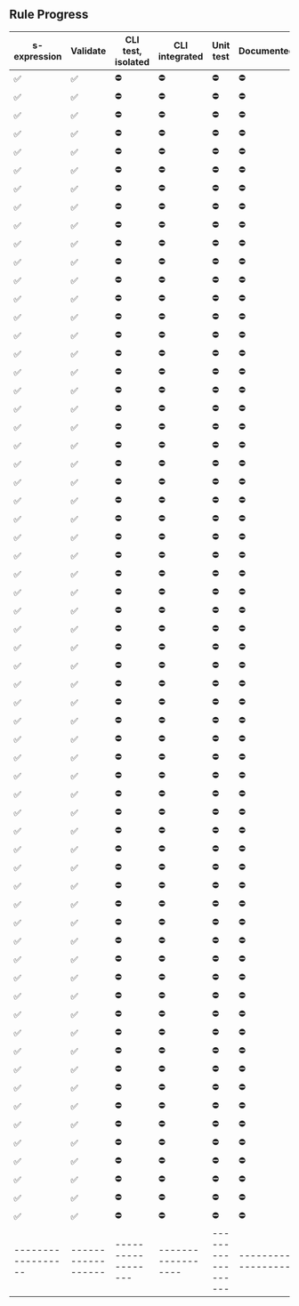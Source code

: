 ## Rule Progress

| s-expression       | Validate           | CLI test, isolated | CLI integrated     | Unit test          | Documented         | Rule 
| ------------------ | ------------------ | ------------------ | ------------------ | ------------------ | ------------------ | ------------------ |
| ✅ | ✅ | ⛔ | ⛔ | ⛔ | ⛔ | ApexAssertionsShouldIncludeMessage
| ✅ | ✅ | ⛔ | ⛔ | ⛔ | ⛔ | ApexBadCrypto
| ✅ | ✅ | ⛔ | ⛔ | ⛔ | ⛔ | ApexCRUDViolation
| ✅ | ✅ | ⛔ | ⛔ | ⛔ | ⛔ | ApexCSRF
| ✅ | ✅ | ⛔ | ⛔ | ⛔ | ⛔ | ApexDangerousMethods
| ✅ | ✅ | ⛔ | ⛔ | ⛔ | ⛔ | ApexDoc
| ✅ | ✅ | ⛔ | ⛔ | ⛔ | ⛔ | ApexInsecureEndpoint
| ✅ | ✅ | ⛔ | ⛔ | ⛔ | ⛔ | ApexOpenRedirect
| ✅ | ✅ | ⛔ | ⛔ | ⛔ | ⛔ | ApexSharingViolations
| ✅ | ✅ | ⛔ | ⛔ | ⛔ | ⛔ | ApexSOQLInjection
| ✅ | ✅ | ⛔ | ⛔ | ⛔ | ⛔ | ApexSuggestUsingNamedCred
| ✅ | ✅ | ⛔ | ⛔ | ⛔ | ⛔ | ApexUnitTestClassShouldHaveAsserts
| ✅ | ✅ | ⛔ | ⛔ | ⛔ | ⛔ | ApexUnitTestClassShouldHaveRunAs
| ✅ | ✅ | ⛔ | ⛔ | ⛔ | ⛔ | ApexUnitTestMethodShouldHaveIsTestAnnotation
| ✅ | ✅ | ⛔ | ⛔ | ⛔ | ⛔ | ApexUnitTestShouldNotUseSeeAllDataTrue
| ✅ | ✅ | ⛔ | ⛔ | ⛔ | ⛔ | ApexXSSFromEscapeFalse
| ✅ | ✅ | ⛔ | ⛔ | ⛔ | ⛔ | ApexXSSFromURLParam
| ✅ | ✅ | ⛔ | ⛔ | ⛔ | ⛔ | AvoidDebugStatements
| ✅ | ✅ | ⛔ | ⛔ | ⛔ | ⛔ | AvoidDeeplyNestedIfStmts
| ✅ | ✅ | ⛔ | ⛔ | ⛔ | ⛔ | AvoidDirectAccessTriggerMap
| ✅ | ✅ | ⛔ | ⛔ | ⛔ | ⛔ | AvoidGlobalModifier
| ✅ | ✅ | ⛔ | ⛔ | ⛔ | ⛔ | AvoidHardcodingId
| ✅ | ✅ | ⛔ | ⛔ | ⛔ | ⛔ | AvoidLogicInTrigger
| ✅ | ✅ | ⛔ | ⛔ | ⛔ | ⛔ | AvoidNonExistentAnnotations
| ✅ | ✅ | ⛔ | ⛔ | ⛔ | ⛔ | AvoidNonRestrictiveQueries
| ✅ | ✅ | ⛔ | ⛔ | ⛔ | ⛔ | ClassNamingConventions
| ✅ | ✅ | ⛔ | ⛔ | ⛔ | ⛔ | CognitiveComplexity
| ✅ | ✅ | ⛔ | ⛔ | ⛔ | ⛔ | CyclomaticComplexity
| ✅ | ✅ | ⛔ | ⛔ | ⛔ | ⛔ | DebugsShouldUseLoggingLevel
| ✅ | ✅ | ⛔ | ⛔ | ⛔ | ⛔ | EagerlyLoadedDescribeSObjectResult
| ✅ | ✅ | ⛔ | ⛔ | ⛔ | ⛔ | EmptyCatchBlock
| ✅ | ✅ | ⛔ | ⛔ | ⛔ | ⛔ | EmptyIfStmt
| ✅ | ✅ | ⛔ | ⛔ | ⛔ | ⛔ | EmptyStatementBlock
| ✅ | ✅ | ⛔ | ⛔ | ⛔ | ⛔ | EmptyTryOrFinallyBlock
| ✅ | ✅ | ⛔ | ⛔ | ⛔ | ⛔ | EmptyWhileStmt
| ✅ | ✅ | ⛔ | ⛔ | ⛔ | ⛔ | ExcessiveClassLength
| ✅ | ✅ | ⛔ | ⛔ | ⛔ | ⛔ | ExcessiveParameterList
| ✅ | ✅ | ⛔ | ⛔ | ⛔ | ⛔ | ExcessivePublicCount
| ✅ | ✅ | ⛔ | ⛔ | ⛔ | ⛔ | FieldDeclarationsShouldBeAtStart
| ✅ | ✅ | ⛔ | ⛔ | ⛔ | ⛔ | FieldNamingConventions
| ✅ | ✅ | ⛔ | ⛔ | ⛔ | ⛔ | ForLoopsMustUseBraces
| ✅ | ✅ | ⛔ | ⛔ | ⛔ | ⛔ | FormalParameterNamingConventions
| ✅ | ✅ | ⛔ | ⛔ | ⛔ | ⛔ | IfElseStmtsMustUseBraces
| ✅ | ✅ | ⛔ | ⛔ | ⛔ | ⛔ | IfStmtsMustUseBraces
| ✅ | ✅ | ⛔ | ⛔ | ⛔ | ⛔ | InaccessibleAuraEnabledGetter
| ✅ | ✅ | ⛔ | ⛔ | ⛔ | ⛔ | LocalVariableNamingConventions
| ✅ | ✅ | ⛔ | ⛔ | ⛔ | ⛔ | MethodNamingConventions
| ✅ | ✅ | ⛔ | ⛔ | ⛔ | ⛔ | MethodWithSameNameAsEnclosingClass
| ✅ | ✅ | ⛔ | ⛔ | ⛔ | ⛔ | NcssConstructorCount
| ✅ | ✅ | ⛔ | ⛔ | ⛔ | ⛔ | NcssMethodCount
| ✅ | ✅ | ⛔ | ⛔ | ⛔ | ⛔ | NcssTypeCount
| ✅ | ✅ | ⛔ | ⛔ | ⛔ | ⛔ | OneDeclarationPerLine
| ✅ | ✅ | ⛔ | ⛔ | ⛔ | ⛔ | OperationWithHighCostInLoop
| ✅ | ✅ | ⛔ | ⛔ | ⛔ | ⛔ | OperationWithLimitsInLoop
| ✅ | ✅ | ⛔ | ⛔ | ⛔ | ⛔ | OverrideBothEqualsAndHashcode
| ✅ | ✅ | ⛔ | ⛔ | ⛔ | ⛔ | PropertyNamingConventions
| ✅ | ✅ | ⛔ | ⛔ | ⛔ | ⛔ | QueueableWithoutFinalizer
| ✅ | ✅ | ⛔ | ⛔ | ⛔ | ⛔ | StdCyclomaticComplexity
| ✅ | ✅ | ⛔ | ⛔ | ⛔ | ⛔ | TestMethodsMustBeInTestClasses
| ✅ | ✅ | ⛔ | ⛔ | ⛔ | ⛔ | TooManyFields
| ✅ | ✅ | ⛔ | ⛔ | ⛔ | ⛔ | UnusedLocalVariable
| ✅ | ✅ | ⛔ | ⛔ | ⛔ | ⛔ | UnusedMethod
| ✅ | ✅ | ⛔ | ⛔ | ⛔ | ⛔ | WhileLoopsMustUseBraces
| ------------------ | ------------------ | ------------------ | ------------------ | ------------------ | ------------------ | ------------------ |
